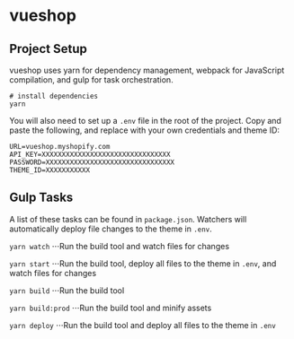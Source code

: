 
# vueshop

## Project Setup

vueshop uses yarn for dependency management, webpack for JavaScript compilation, and gulp for task orchestration.

```
# install dependencies
yarn
```

You will also need to set up a `.env` file in the root of the project. Copy and paste the following, and replace with your own credentials and theme ID:

```
URL=vueshop.myshopify.com
API_KEY=XXXXXXXXXXXXXXXXXXXXXXXXXXXXXXXX
PASSWORD=XXXXXXXXXXXXXXXXXXXXXXXXXXXXXXXX
THEME_ID=XXXXXXXXXXX
```

## Gulp Tasks

A list of these tasks can be found in `package.json`. Watchers will automatically deploy file changes to the theme in `.env`.

`yarn watch`
⋅⋅⋅Run the build tool and watch files for changes

`yarn start`
⋅⋅⋅Run the build tool, deploy all files to the theme in `.env`, and watch files for changes

`yarn build`
⋅⋅⋅Run the build tool

`yarn build:prod`
⋅⋅⋅Run the build tool and minify assets

`yarn deploy`
⋅⋅⋅Run the build tool and deploy all files to the theme in `.env`
